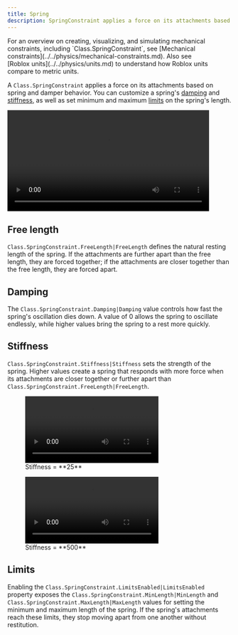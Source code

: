 ```yaml
---
title: Spring
description: SpringConstraint applies a force on its attachments based on spring and damper behavior, with an optional minimum/maximum length.
---
```


<Alert severity="info">
For an overview on creating, visualizing, and simulating mechanical constraints, including `Class.SpringConstraint`, see [Mechanical constraints](../../physics/mechanical-constraints.md). Also see [Roblox&nbsp;units](../../physics/units.md) to understand how Roblox units compare to metric units.
</Alert>

A `Class.SpringConstraint` applies a force on its attachments based on spring and damper behavior. You can customize a spring's [damping](#damping) and [stiffness](#stiffness), as well as set minimum and maximum [limits](#limits) on the spring's length.

<video controls src="../../assets/physics/constraints/Spring-Demo.mp4" width="90%" alt="Demo video of SpringConstraint"></video>

## Free length

`Class.SpringConstraint.FreeLength|FreeLength` defines the natural resting length of the spring. If the attachments are further apart than the free length, they are forced together; if the attachments are closer together than the free length, they are forced apart.

## Damping

The `Class.SpringConstraint.Damping|Damping` value controls how fast the spring's oscillation dies down. A value of 0 allows the spring to oscillate endlessly, while higher values bring the spring to a rest more quickly.

## Stiffness

`Class.SpringConstraint.Stiffness|Stiffness` sets the strength of the spring. Higher values create a spring that responds with more force when its attachments are closer together or further apart than `Class.SpringConstraint.FreeLength|FreeLength`.

<GridContainer numColumns="2">
  <figure>
    <video controls src="../../assets/physics/constraints/Spring-Stiffness-25.mp4" alt="Video showing Stiffness set to 25"></video>
    <figcaption>Stiffness = **25**</figcaption>
  </figure>
  <figure>
    <video controls src="../../assets/physics/constraints/Spring-Stiffness-500.mp4" alt="Video showing Stiffness set to 500"></video>
    <figcaption>Stiffness = **500**</figcaption>
  </figure>
</GridContainer>

## Limits

Enabling the `Class.SpringConstraint.LimitsEnabled|LimitsEnabled` property exposes the `Class.SpringConstraint.MinLength|MinLength` and `Class.SpringConstraint.MaxLength|MaxLength` values for setting the minimum and maximum length of the spring. If the spring's attachments reach these limits, they stop moving apart from one another without restitution.
